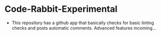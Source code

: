 # Code-Rabbit-Experimental
- This repository has a github app that basically checks for basic linting checks and posts automatic comments. Advanced features incoming...
